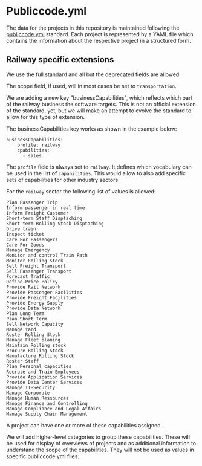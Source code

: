 # Publiccode.yml

The data for the projects in this repository is maintained following the [publiccode.yml](https://yml.publiccode.tools/) standard. Each project is represented by a YAML file which contains the information about the respective project in a structured form.

## Railway specific extensions

We use the full standard and all but the deprecated fields are allowed.

The scope field, if used, will in most cases be set to `transportation`.

We are adding a new key "businessCapabilities", which reflects which part of the railway business the software targets. This is not an official extension of the standard, yet, but we will make an attempt to evolve the standard to allow for this type of extension.

The businessCapabilities key works as shown in the example below:

    businessCapabilities:
        profile: railway
        cpabilities:
          - sales

The `profile` field is always set to `railway`. It defines which vocabulary can be used in the list of `capabilities`. This would allow to also add specific sets of capabilities for other industry sectors.

For the `railway` sector the following list of values is allowed:

````
Plan Passenger Trip
Inform passenger in real time
Inform Freight Customer
Short-term Staff Disptaching
Short-term Rolling Stock Disptaching
Drive train
Inspect ticket
Care For Passengers
Care For Goods
Manage Emergency
Monitor and control Train Path
Monitor Rolling Stock
Sell Freight Transport
Sell Passenger Transport
Forecast Traffic
Define Price Policy
Provide Rail Network
Provide Passenger Facilities
Provide Freight Facilities
Provide Energy Supply
Provide Data Network
Plan Long Term
Plan Short Term
Sell Network Capacity
Manage Yard
Roster Rolling Stock
Manage Fleet planing
Maintain Rolling stock
Procure Rolling Stock
Manufacture Rolling Stock
Roster Staff
Plan Personal capacities
Recrute and Train Employees
Provide Application Services
Provide Data Center Services
Manage IT-Security
Manage Corporate
Manage Human Ressources
Manage Finance and Controlling
Manage Compliance and Legal Affairs
Manage Supply Chain Management
````

A project can have one or more of these capabilities assigned.

We will add higher-level categories to group these capabilities. These will be used for display of overviews of projects and as additional information to understand the scope of the capabilities. They will not be used as values in specific publiccode.yml files.
